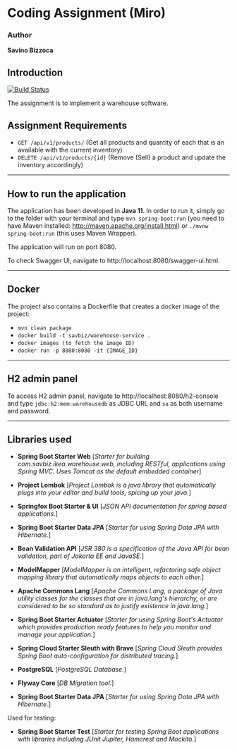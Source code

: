 # Coding Assignment (Miro)

### Author

**Savino Bizzoca**

## Introduction

[![Build Status](https://travis-ci.com/savbiz/warehouse-api.svg?token=zMwRmhcr5kJ6irypfMjZ&branch=main)](https://travis-ci.com/github/savbiz/warehouse-api)

The assignment is to implement a warehouse software.

## Assignment Requirements

- `GET /api/v1/products/` (Get all products and quantity of each that is an available with the current inventory)
- `DELETE /api/v1/products/{id}` (Remove (Sell) a product and update the inventory accordingly)

***

## How to run the application

The application has been developed in **Java 11**. In order to run it, simply go to the folder with your terminal and
type `mvn spring-boot:run` (you need to have Maven installed: http://maven.apache.org/install.html)
or `./mvnw spring-boot:run` (this uses Maven Wrapper).

The application will run on port 8080.

To check Swagger UI, navigate to http://localhost:8080/swagger-ui.html.

***

## Docker

The project also contains a Dockerfile that creates a docker image of the project:

- `mvn clean package`
- `docker build -t savbiz/warehouse-service .`
- `docker images (to fetch the image ID)`
- `docker run -p 8080:8080 -it {IMAGE_ID}`

***

## H2 admin panel

To access H2 admin panel, navigate to http://localhost:8080/h2-console and type `jdbc:h2:mem:warehousedb` as JDBC URL
and `sa` as both username and password.

***

## Libraries used

* **Spring Boot Starter Web**
  [_Starter for building com.savbiz.ikea.warehouse.web, including RESTful, applications using Spring MVC. Uses Tomcat as
  the default embedded container_]

* **Project Lombok**
  [_Project Lombok is a java library that automatically plugs into your editor and build tools, spicing up your java._]

* **Springfox Boot Starter & UI**
  [_JSON API documentation for spring based applications._]

* **Spring Boot Starter Data JPA**
  [_Starter for using Spring Data JPA with Hibernate._]

* **Bean Validation API**
  [_JSR 380 is a specification of the Java API for bean validation, part of Jakarta EE and JavaSE._]

* **ModelMapper**
  [_ModelMapper is an intelligent, refactoring safe object mapping library that automatically maps objects to each
  other._]

* **Apache Commons Lang**
  [_Apache Commons Lang, a package of Java utility classes for the classes that are in java.lang's hierarchy, or are
  considered to be so standard as to justify existence in java.lang._]

* **Spring Boot Starter Actuator**
  [_Starter for using Spring Boot's Actuator which provides production ready features to help you monitor and manage
  your application._]

* **Spring Cloud Starter Sleuth with Brave**
  [_Spring Cloud Sleuth provides Spring Boot auto-configuration for distributed tracing._]

* **PostgreSQL**
  [_PostgreSQL Database._]

* **Flyway Core**
  [_DB Migration tool._]

* **Spring Boot Starter Data JPA**
  [_Starter for using Spring Data JPA with Hibernate._]

Used for testing:

* **Spring Boot Starter Test**
  [_Starter for testing Spring Boot applications with libraries including JUnit Jupiter, Hamcrest and Mockito._]
